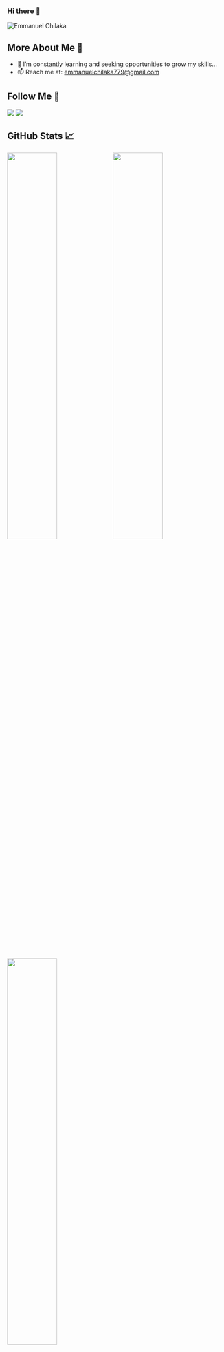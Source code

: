 ### Hi there 👋
<p align="left"> <img src="https://komarev.com/ghpvc/?username=echilaka1&label=Profile%20views&color=0e75b6&style=flat" alt="Emmanuel Chilaka" /> </p>  

## More About Me 👨

- 🔭 I’m constantly learning and seeking opportunities to grow my skills...
- 📫 Reach me at: emmanuelchilaka779@gmail.com

## Follow Me 🚀

<p id="socialIcons" >
    <a href="https://linkedin.com/in/echilaka1" alt="LinkedIn">
        <img src="https://img.shields.io/badge/-LinkedIn-blue?style=flat-square&logo=linkedin" /></a>
    <a href="https://twitter.com/echilaka1" alt="Twitter">
        <img src="https://img.shields.io/badge/-Twitter-3a424f?style=flat-square&logo=twitter" /></a>
</p>

## GitHub Stats 📈

<p >
  <img width="48%" src="https://github-readme-stats.vercel.app/api?username=echilaka1&show_icons=true&hide_border=true&theme=radical" />
  <img width="48%" src="https://github-readme-streak-stats.herokuapp.com/?user=echilaka1&hide_border=true&theme=radical" />
    <img width="48%" src="https://github-readme-stats.vercel.app/api/top-langs/?username=echilaka1&layout=donut&hide_border=true&theme=radical" />
</p>
<p >
    <img width="100%" src="https://github-readme-stats.vercel.app/api/wakatime?username=echilaka&hide_border=true&theme=radical" />
</p>

---
